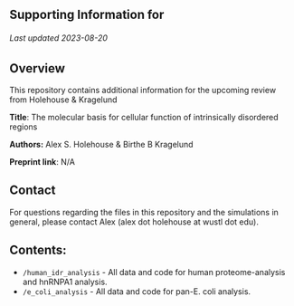## Supporting Information for 
###### Last updated 2023-08-20

## Overview
This repository contains additional information for the upcoming review from Holehouse \& Kragelund

**Title**: The molecular basis for cellular function of intrinsically disordered regions 

**Authors:** Alex S. Holehouse & Birthe B Kragelund

**Preprint link**: N/A

## Contact
For questions regarding the files in this repository and the simulations in general, please contact Alex (alex dot holehouse at wustl dot edu).

## Contents:

* `/human_idr_analysis` - All data and code for human proteome-analysis and hnRNPA1 analysis.
* `/e_coli_analysis` - All data and code for pan-E. coli analysis.



